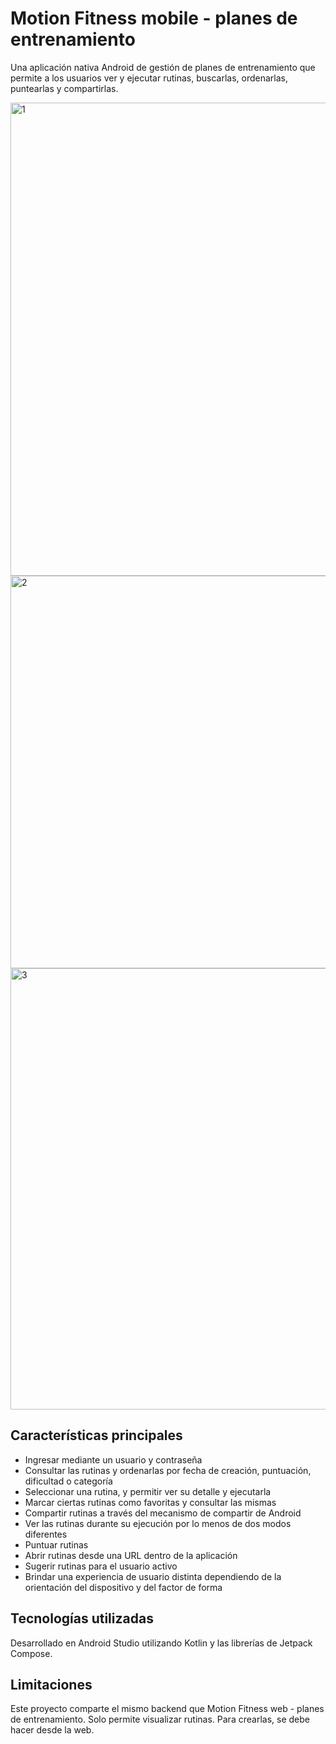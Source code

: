 # Motion Fitness mobile - planes de entrenamiento

Una aplicación nativa Android de gestión de planes de entrenamiento que permite a los usuarios ver y ejecutar rutinas, buscarlas, ordenarlas, puntearlas y compartirlas.

<img width="757" alt="1" src="https://github.com/matidellatorre/MotionFitness-android/assets/72523405/1ba6f5a2-7bda-4fa3-b451-abadc2269db7">
<img width="628" alt="2" src="https://github.com/matidellatorre/MotionFitness-android/assets/72523405/49ef4b44-a7ce-41df-b761-3d32173fce60">
<img width="706" alt="3" src="https://github.com/matidellatorre/MotionFitness-android/assets/72523405/5b883750-0ce5-4905-83b1-3a53c12bb7b5">


## Características principales

* Ingresar mediante un usuario y contraseña
* Consultar las rutinas y ordenarlas por fecha de creación, puntuación, dificultad o categoría
* Seleccionar una rutina, y permitir ver su detalle y ejecutarla
* Marcar ciertas rutinas como favoritas y consultar las mismas
* Compartir rutinas a través del mecanismo de compartir de Android
* Ver las rutinas durante su ejecución por lo menos de dos modos diferentes
* Puntuar rutinas
* Abrir rutinas desde una URL dentro de la aplicación
* Sugerir rutinas para el usuario activo
* Brindar una experiencia de usuario distinta dependiendo de la orientación del dispositivo y del factor de forma

## Tecnologías utilizadas

Desarrollado en Android Studio utilizando Kotlin y las librerías de Jetpack Compose.

## Limitaciones

Este proyecto comparte el mismo backend que Motion Fitness web - planes de entrenamiento. Solo permite visualizar rutinas. Para crearlas, se debe hacer desde la web.

